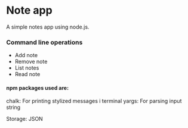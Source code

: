 # Note app
A simple notes app using node.js.

### Command line operations
* Add note
* Remove note
* List notes
* Read note

#### npm packages used are: 
chalk: For printing stylized messages i terminal
yargs: For parsing input string 

Storage: JSON
